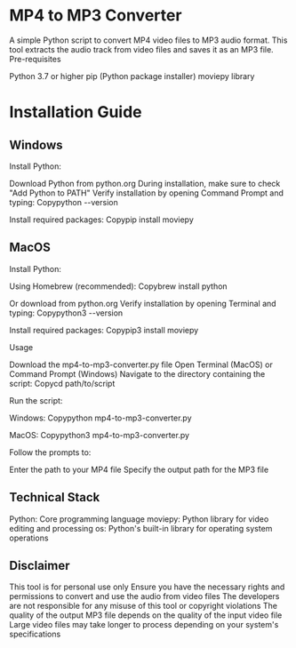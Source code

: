 # MP4 to MP3 Converter
A simple Python script to convert MP4 video files to MP3 audio format. This tool extracts the audio track from video files and saves it as an MP3 file.
Pre-requisites

Python 3.7 or higher
pip (Python package installer)
moviepy library

# Installation Guide

## Windows

Install Python:

Download Python from python.org
During installation, make sure to check "Add Python to PATH"
Verify installation by opening Command Prompt and typing:
Copypython --version



Install required packages:
Copypip install moviepy


## MacOS

Install Python:

Using Homebrew (recommended):
Copybrew install python

Or download from python.org
Verify installation by opening Terminal and typing:
Copypython3 --version



Install required packages:
Copypip3 install moviepy


Usage

Download the mp4-to-mp3-converter.py file
Open Terminal (MacOS) or Command Prompt (Windows)
Navigate to the directory containing the script:
Copycd path/to/script

Run the script:

Windows:
Copypython mp4-to-mp3-converter.py

MacOS:
Copypython3 mp4-to-mp3-converter.py



Follow the prompts to:

Enter the path to your MP4 file
Specify the output path for the MP3 file



## Technical Stack

Python: Core programming language
moviepy: Python library for video editing and processing
os: Python's built-in library for operating system operations


## Disclaimer

This tool is for personal use only
Ensure you have the necessary rights and permissions to convert and use the audio from video files
The developers are not responsible for any misuse of this tool or copyright violations
The quality of the output MP3 file depends on the quality of the input video file
Large video files may take longer to process depending on your system's specifications

